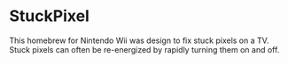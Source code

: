 # StuckPixel
This homebrew for Nintendo Wii was design to fix stuck pixels on a TV.
Stuck pixels can often be re-energized by rapidly turning them on and off.
